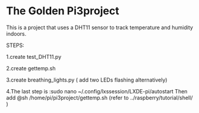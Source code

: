 # The Golden Pi3project
This is a project that uses a DHT11 sensor to track temperature and humidity indoors.



STEPS:

1.create test_DHT11.py 

2.create gettemp.sh

3.create breathing_lights.py ( add two LEDs flashing alternatively)

4.The last step is :sudo nano ~/.config/lxssession/LXDE-pi/autostart
  Then add @sh /home/pi/pi3project/gettemp.sh
   (refer to ../raspberry/tutorial/shell/ )
